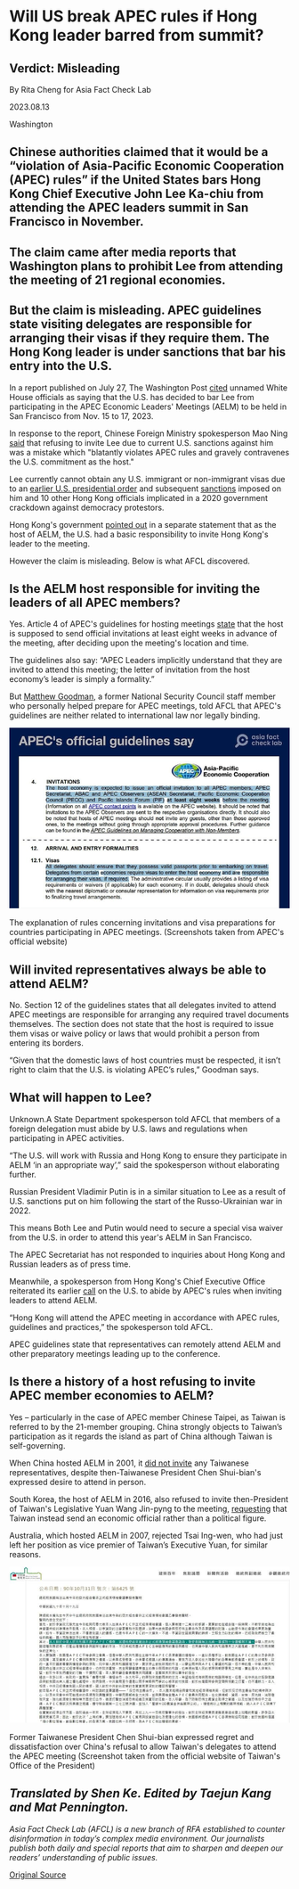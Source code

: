 # Will US break APEC rules if Hong Kong leader barred from summit?

## Verdict: Misleading

By Rita Cheng for Asia Fact Check Lab

2023.08.13

Washington

## Chinese authorities claimed that it would be a “violation of Asia-Pacific Economic Cooperation (APEC) rules” if the United States bars Hong Kong Chief Executive John Lee Ka-chiu from attending the APEC leaders summit in San Francisco in November.

## The claim came after media reports that Washington plans to prohibit Lee from attending the meeting of 21 regional economies.

## But the claim is misleading. APEC guidelines state visiting delegates are responsible for arranging their visas if they require them. The Hong Kong leader is under sanctions that bar his entry into the U.S.

In a report published on July 27, The Washington Post [cited](https://www.washingtonpost.com/national-security/2023/07/27/hong-kong-john-lee-apec/?fbclid=IwAR27tKhhtq3ci0cmn7QlbmtJhmWAsWu7n2qJCy-p8Ya74Xc6kZlYoSb74mQ) unnamed White House officials as saying that the U.S. has decided to bar Lee from participating in the APEC Economic Leaders' Meetings (AELM) to be held in San Francisco from Nov. 15 to 17, 2023.

In response to the report, Chinese Foreign Ministry spokesperson Mao Ning [said](https://www.fmprc.gov.cn/eng/xwfw_665399/s2510_665401/2511_665403/202307/t20230728_11119377.html) that refusing to invite Lee due to current U.S. sanctions against him was a mistake which "blatantly violates APEC rules and gravely contravenes the U.S. commitment as the host."

Lee currently cannot obtain any U.S. immigrant or non-immigrant visas due to an [earlier U.S. presidential order](https://www.federalregister.gov/documents/2020/07/17/2020-15646/the-presidents-executive-order-on-hong-kong-normalization) and subsequent [sanctions](https://home.treasury.gov/news/press-releases/sm1088) imposed on him and 10 other Hong Kong officials implicated in a 2020 government crackdown against democracy protestors.

Hong Kong's government [pointed out](https://www.info.gov.hk/gia/general/202307/28/P2023072800293.htm?fontSize=1) in a separate statement that as the host of AELM, the U.S. had a basic responsibility to invite Hong Kong's leader to the meeting.

However the claim is misleading. Below is what AFCL discovered.

## Is the AELM host responsible for inviting the leaders of all APEC members?

Yes. Article 4 of APEC's guidelines for hosting meetings [state](https://www.apec.org/docs/default-source/aboutus/policiesandprocedures/meetings/17_bmc2_008_2_guidelines-for-hosting-apec-meetings_2017-aug-28_approved-at-bmc.pdf?sfvrsn=f1fa827c_1) that the host is supposed to send official invitations at least eight weeks in advance of the meeting, after deciding upon the meeting's location and time.

The guidelines also say: “APEC Leaders implicitly understand that they are invited to attend this meeting; the letter of invitation from the host economy’s leader is simply a formality.”

But [Matthew Goodman](https://www.csis.org/people/matthew-p-goodman), a former National Security Council staff member who personally helped prepare for APEC meetings, told AFCL that APEC's guidelines are neither related to international law nor legally binding.

![1.jpg](images/IIBP3LMYZXHTMPK7NV223HNUMI.jpg)

The explanation of rules concerning invitations and visa preparations for countries participating in APEC meetings. (Screenshots taken from APEC's official website)

## Will invited representatives always be able to attend AELM?

No. Section 12 of the guidelines states that all delegates invited to attend APEC meetings are responsible for arranging any required travel documents themselves. The section does not state that the host is required to issue them visas or waive policy or laws that would prohibit a person from entering its borders.

“Given that the domestic laws of host countries must be respected, it isn’t right to claim that the U.S. is violating APEC’s rules,” Goodman says.

## What will happen to Lee?

Unknown.A State Department spokesperson told AFCL that members of a foreign delegation must abide by U.S. laws and regulations when participating in APEC activities.

“The U.S. will work with Russia and Hong Kong to ensure they participate in AELM ‘in an appropriate way’,” said the spokesperson without elaborating further.

Russian President Vladimir Putin is in a similar situation to Lee as a result of U.S. sanctions put on him following the start of the Russo-Ukrainian war in 2022.

This means Both Lee and Putin would need to secure a special visa waiver from the U.S. in order to attend this year's AELM in San Francisco.

The APEC Secretariat has not responded to inquiries about Hong Kong and Russian leaders as of press time.

Meanwhile, a spokesperson from Hong Kong's Chief Executive Office reiterated its earlier [call](https://www.info.gov.hk/gia/general/202307/28/P2023072800293.htm?fontSize=1) on the U.S. to abide by APEC's rules when inviting leaders to attend AELM.

“Hong Kong will attend the APEC meeting in accordance with APEC rules, guidelines and practices,” the spokesperson told AFCL.

APEC guidelines state that representatives can remotely attend AELM and other preparatory meetings leading up to the conference.

## Is there a history of a host refusing to invite APEC member economies to AELM?

Yes – particularly in the case of APEC member Chinese Taipei, as Taiwan is referred to by the 21-member grouping. China strongly objects to Taiwan’s participation as it regards the island as part of China although Taiwan is self-governing.

When China hosted AELM in 2001, it [did not invite](https://www.president.gov.tw/Page/294/35017) any Taiwanese representatives, despite then-Taiwanese President Chen Shui-bian's expressed desire to attend in person.

South Korea, the host of AELM in 2016, also refused to invite then-President of Taiwan's Legislative Yuan Wang Jin-pyng to the meeting, [requesting](http://news.sohu.com/20051020/n227258639.shtml) that Taiwan instead send an economic official rather than a political figure.

Australia, which hosted AELM in 2007, rejected Tsai Ing-wen, who had just left her position as vice premier of Taiwan’s Executive Yuan, for similar reasons.

![2.png (1).jpg](images/PVZU4VFDXLEGQCVFWB4I3FGJUE.jpg)

Former Taiwanese President Chen Shui-bian expressed regret and dissatisfaction over China's refusal to allow Taiwan's delegates to attend the APEC meeting (Screenshot taken from the official website of Taiwan's Office of the President)

## *Translated by Shen Ke. Edited by Taejun Kang and Mat Pennington.*

*Asia Fact Check Lab (AFCL) is a new branch of RFA established to counter disinformation in today’s complex media environment. Our journalists publish both daily and special reports that aim to sharpen and deepen our readers’ understanding of public issues.*



[Original Source](https://www.rfa.org/english/news/afcl/afcl-hk-apec-08132023231018.html)